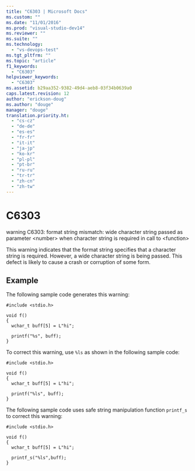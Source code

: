 ```yaml
---
title: "C6303 | Microsoft Docs"
ms.custom: ""
ms.date: "11/01/2016"
ms.prod: "visual-studio-dev14"
ms.reviewer: ""
ms.suite: ""
ms.technology: 
  - "vs-devops-test"
ms.tgt_pltfrm: ""
ms.topic: "article"
f1_keywords: 
  - "C6303"
helpviewer_keywords: 
  - "C6303"
ms.assetid: b29aa352-9382-49d4-aeb8-03f34b0639a0
caps.latest.revision: 12
author: "erickson-doug"
ms.author: "douge"
manager: "douge"
translation.priority.ht: 
  - "cs-cz"
  - "de-de"
  - "es-es"
  - "fr-fr"
  - "it-it"
  - "ja-jp"
  - "ko-kr"
  - "pl-pl"
  - "pt-br"
  - "ru-ru"
  - "tr-tr"
  - "zh-cn"
  - "zh-tw"
---
```

# C6303
warning C6303: format string mismatch: wide character string passed as parameter \<number> when character string is required in call to \<function>  
  
 This warning indicates that the format string specifies that a character string is required. However, a wide character string is being passed. This defect is likely to cause a crash or corruption of some form.  
  
## Example  
 The following sample code generates this warning:  
  
```  
#include <stdio.h>  
  
void f()  
{  
  wchar_t buff[5] = L"hi";  
  
  printf("%s", buff);  
}  
```  
  
 To correct this warning, use `%ls` as shown in the following sample code:  
  
```  
#include <stdio.h>  
  
void f()  
{  
  wchar_t buff[5] = L"hi";  
  
  printf("%ls", buff);  
}  
```  
  
 The following sample code uses safe string manipulation function `printf_s` to correct this warning:  
  
```  
#include <stdio.h>  
  
void f()  
{  
  wchar_t buff[5] = L"hi";  
  
  printf_s("%ls",buff);  
}  
```